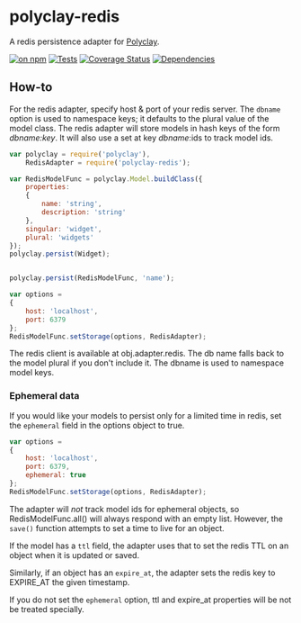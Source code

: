 polyclay-redis
==============

A redis persistence adapter for [Polyclay](https://github.com/ceejbot/polyclay-redis).

[![on npm](http://img.shields.io/npm/v/polyclay-redis.svg?style=flat)](https://www.npmjs.org/package/polyclay-redis)  [![Tests](http://img.shields.io/travis/ceejbot/polyclay-redis.svg?style=flat)](http://travis-ci.org/ceejbot/polyclay-redis) [![Coverage Status](http://img.shields.io/coveralls/ceejbot/polyclay-redis.svg?style=flat)](https://coveralls.io/r/ceejbot/polyclay-redis) [![Dependencies](http://img.shields.io/david/ceejbot/polyclay.svg?style=flat)](https://david-dm.org/ceejbot/polyclay-redis)

## How-to

For the redis adapter, specify host & port of your redis server. The `dbname` option is used to namespace keys; it defaults to the plural value of the model class. The redis adapter will store models in hash keys of the form *dbname:key*. It will also use a set at key *dbname*:ids to track model ids.

```javascript
var polyclay = require('polyclay'),
    RedisAdapter = require('polyclay-redis');

var RedisModelFunc = polyclay.Model.buildClass({
    properties:
    {
        name: 'string',
        description: 'string'
    },
    singular: 'widget',
    plural: 'widgets'
});
polyclay.persist(Widget);


polyclay.persist(RedisModelFunc, 'name');

var options =
{
    host: 'localhost',
    port: 6379
};
RedisModelFunc.setStorage(options, RedisAdapter);
```

The redis client is available at obj.adapter.redis. The db name falls back to the model plural if you don't include it. The dbname is used to namespace model keys.

### Ephemeral data

If you would like your models to persist only for a limited time in redis, set the `ephemeral` field in the options object to true.

```javascript
var options =
{
    host: 'localhost',
    port: 6379,
    ephemeral: true
};
RedisModelFunc.setStorage(options, RedisAdapter);
```

The adapter will *not* track model ids for ephemeral objects, so RedisModelFunc.all() will always respond with an empty list. However, the `save()` function attempts to set a time to live for an object.

If the model has a `ttl` field, the adapter uses that to set the redis TTL on an object when it is updated or saved.

Similarly, if an object has an `expire_at`, the adapter sets the redis key to EXPIRE_AT the given timestamp.

If you do not set the `ephemeral` option, ttl and expire_at properties will be not be treated specially.
